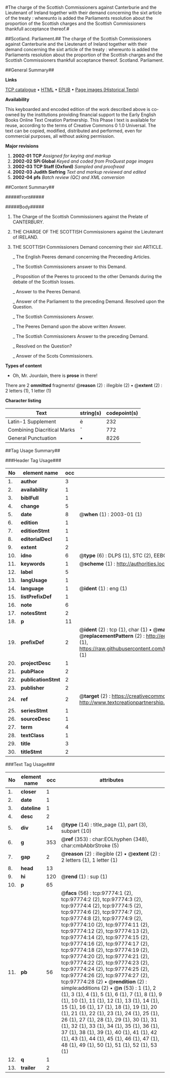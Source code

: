 #The charge of the Scottish Commissioners against Canterburie and the Lieutenant of Ireland together with their demand concerning the sixt article of the treaty : whereunto is added the Parliaments resolution about the proportion of the Scottish charges and the Scottish Commissioners thankfull acceptance thereof.#

##Scotland. Parliament.##
The charge of the Scottish Commissioners against Canterburie and the Lieutenant of Ireland together with their demand concerning the sixt article of the treaty : whereunto is added the Parliaments resolution about the proportion of the Scottish charges and the Scottish Commissioners thankfull acceptance thereof.
Scotland. Parliament.

##General Summary##

**Links**

[TCP catalogue](http://www.ota.ox.ac.uk/tcp/)  • 
[HTML](http://tei.it.ox.ac.uk/tcp/Texts-HTML/free/A31/A31762.html)  • 
[EPUB](http://tei.it.ox.ac.uk/tcp/Texts-EPUB/free/A31/A31762.epub) • 
[Page images (Historical Texts)](https://data.historicaltexts.jisc.ac.uk/view?pubId=eebo-13117858e&pageId=eebo-13117858e-97774-1)

**Availability**

This keyboarded and encoded edition of the
	       work described above is co-owned by the institutions
	       providing financial support to the Early English Books
	       Online Text Creation Partnership. This Phase I text is
	       available for reuse, according to the terms of Creative
	       Commons 0 1.0 Universal. The text can be copied,
	       modified, distributed and performed, even for
	       commercial purposes, all without asking permission.

**Major revisions**

1. __2002-01__ __TCP__ *Assigned for keying and markup*
1. __2002-02__ __SPi Global__ *Keyed and coded from ProQuest page images*
1. __2002-03__ __TCP Staff (Oxford)__ *Sampled and proofread*
1. __2002-03__ __Judith Siefring__ *Text and markup reviewed and edited*
1. __2002-04__ __pfs__ *Batch review (QC) and XML conversion*

##Content Summary##

#####Front#####

#####Body#####

1. The Charge of the Scottish Commissioners against the Prelate of CANTERBURY.

1. THE CHARGE OF THE SCOTTISH Commissioners against the Lieutenant of IRELAND.

1. THE SCOTTISH Commissioners Demand concerning their sixt ARTICLE.

    _ The English Peeres demand concerning the Preceeding Articles.

    _ The Scottish Commissioners answer to this Demand.

    _ Proposition of the Peeres to proceed to the other Demands during the debate of the Scottish losses.

    _ Answer to the Peeres Demand.

    _ Answer of the Parliament to the preceding Demand. Resolved upon the Question.

    _ The Scottish Commissioners Answer.

    _ The Peeres Demand upon the above written Answer.

    _ The Scottish Commissioners Answer to the preceding Demand.

    _ Resolved on the Question?

    _ Answer of the Scots Commissioners.

**Types of content**

  * Oh, Mr. Jourdain, there is **prose** in there!

There are 2 **ommitted** fragments! 
 @__reason__ (2) : illegible (2)  •  @__extent__ (2) : 2 letters (1), 1 letter (1)

**Character listing**


|Text|string(s)|codepoint(s)|
|---|---|---|
|Latin-1 Supplement|è|232|
|Combining             Diacritical Marks|̄|772|
|General Punctuation|•|8226|

##Tag Usage Summary##

###Header Tag Usage###

|No|element name|occ|attributes|
|---|---|---|---|
|1.|__author__|3||
|2.|__availability__|1||
|3.|__biblFull__|1||
|4.|__change__|5||
|5.|__date__|8| @__when__ (1) : 2003-01 (1)|
|6.|__edition__|1||
|7.|__editionStmt__|1||
|8.|__editorialDecl__|1||
|9.|__extent__|2||
|10.|__idno__|6| @__type__ (6) : DLPS (1), STC (2), EEBO-CITATION (1), OCLC (1), VID (1)|
|11.|__keywords__|1| @__scheme__ (1) : http://authorities.loc.gov/ (1)|
|12.|__label__|5||
|13.|__langUsage__|1||
|14.|__language__|1| @__ident__ (1) : eng (1)|
|15.|__listPrefixDef__|1||
|16.|__note__|6||
|17.|__notesStmt__|2||
|18.|__p__|11||
|19.|__prefixDef__|2| @__ident__ (2) : tcp (1), char (1)  •  @__matchPattern__ (2) : ([0-9\-]+):([0-9IVX]+) (1), (.+) (1)  •  @__replacementPattern__ (2) : http://eebo.chadwyck.com/downloadtiff?vid=$1&page=$2 (1), https://raw.githubusercontent.com/textcreationpartnership/Texts/master/tcpchars.xml#$1 (1)|
|20.|__projectDesc__|1||
|21.|__pubPlace__|2||
|22.|__publicationStmt__|2||
|23.|__publisher__|2||
|24.|__ref__|2| @__target__ (2) : https://creativecommons.org/publicdomain/zero/1.0/ (1), http://www.textcreationpartnership.org/docs/. (1)|
|25.|__seriesStmt__|1||
|26.|__sourceDesc__|1||
|27.|__term__|4||
|28.|__textClass__|1||
|29.|__title__|3||
|30.|__titleStmt__|2||


###Text Tag Usage###

|No|element name|occ|attributes|
|---|---|---|---|
|1.|__closer__|1||
|2.|__date__|1||
|3.|__dateline__|1||
|4.|__desc__|2||
|5.|__div__|14| @__type__ (14) : title_page (1), part (3), subpart (10)|
|6.|__g__|353| @__ref__ (353) : char:EOLhyphen (348), char:cmbAbbrStroke (5)|
|7.|__gap__|2| @__reason__ (2) : illegible (2)  •  @__extent__ (2) : 2 letters (1), 1 letter (1)|
|8.|__head__|13||
|9.|__hi__|120| @__rend__ (1) : sup (1)|
|10.|__p__|65||
|11.|__pb__|56| @__facs__ (56) : tcp:97774:1 (2), tcp:97774:2 (2), tcp:97774:3 (2), tcp:97774:4 (2), tcp:97774:5 (2), tcp:97774:6 (2), tcp:97774:7 (2), tcp:97774:8 (2), tcp:97774:9 (2), tcp:97774:10 (2), tcp:97774:11 (2), tcp:97774:12 (2), tcp:97774:13 (2), tcp:97774:14 (2), tcp:97774:15 (2), tcp:97774:16 (2), tcp:97774:17 (2), tcp:97774:18 (2), tcp:97774:19 (2), tcp:97774:20 (2), tcp:97774:21 (2), tcp:97774:22 (2), tcp:97774:23 (2), tcp:97774:24 (2), tcp:97774:25 (2), tcp:97774:26 (2), tcp:97774:27 (2), tcp:97774:28 (2)  •  @__rendition__ (2) : simple:additions (2)  •  @__n__ (53) : 1 (1), 2 (1), 3 (1), 4 (1), 5 (1), 6 (1), 7 (1), 8 (1), 9 (1), 10 (1), 11 (1), 12 (1), 13 (1), 14 (1), 15 (1), 16 (1), 17 (1), 18 (1), 19 (1), 20 (1), 21 (1), 22 (1), 23 (1), 24 (1), 25 (1), 26 (1), 27 (1), 28 (1), 29 (1), 30 (1), 31 (1), 32 (1), 33 (1), 34 (1), 35 (1), 36 (1), 37 (1), 38 (1), 39 (1), 40 (1), 41 (1), 42 (1), 43 (1), 44 (1), 45 (1), 46 (1), 47 (1), 48 (1), 49 (1), 50 (1), 51 (1), 52 (1), 53 (1)|
|12.|__q__|1||
|13.|__trailer__|2||
